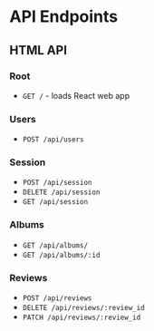 # API Endpoints

## HTML API

### Root
- `GET /` - loads React web app

### Users

- `POST /api/users`

### Session

- `POST /api/session`
- `DELETE /api/session`
- `GET /api/session`

### Albums
- `GET /api/albums/`
- `GET /api/albums/:id`

### Reviews
- `POST /api/reviews`
- `DELETE /api/reviews/:review_id`
- `PATCH /api/reviews/:review_id`
